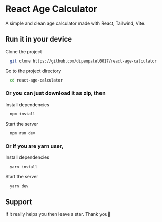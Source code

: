
# React Age Calculator

A simple and clean age calculator made with React, Tailwind, Vite.


## Run it in your device

Clone the project

```bash
  git clone https://github.com/dipenpatel0017/react-age-calculator
```

Go to the project directory

```bash
  cd react-age-calculator
```

### Or you can just download it as zip, then

Install dependencies

```bash
  npm install 
```

Start the server

```bash
  npm run dev
```

### Or if you are yarn user,

Install dependencies

```bash
  yarn install
```

Start the server

```bash
  yarn dev
```


  
## Support

If it really helps you then leave a star. Thank you💖
